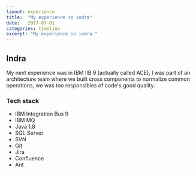 ```yaml
---
layout: experience
title:  "My experience in indra"
date:   2017-07-01
categories: timeline
excerpt: "My experience in indra."
---
```


## Indra

My next experience was in IBM IIB 9 (actually called ACE), I was part of an architecture team where we built cross components to normalize common operations, we was too responsibles of code's good quality.

### Tech stack

- IBM Integration Bus 9
- IBM MQ
- Java 1.8
- SQL Server
- SVN
- Git
- Jira
- Confluence
- Ant